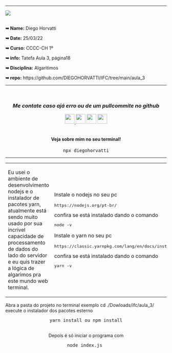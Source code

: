 <hr />
<a href="https://github.com/DIEGOHORVATTI"><img align="center" src="https://github.com/DIEGOHORVATTI/DIEGOHORVATTI/raw/main/public/img/profile/banner.png" /></a>
<br /><br />

<div>
  <div align="left">
    <p><b>➥ Name:</b> Diego Horvatti</p>
    <p><b>➥ Date:</b> 25/03/22</p>
    <p><b>➥ Curso:</b> CCCC-CH 1º</p>
    <p><b>➥ info:</b> Tatefa Aula 3, página18</p>
    <p><b>➥ Disciplina:</b> Algaritimos</p>
    <p><b>➥ repo:</b> https://github.com/DIEGOHORVATTI/IFC/tree/main/aula_3</p>
  </div>
</div>
<hr />

<br />
<div align="center">
  <h3><i>Me contate caso ajá erro ou de um pullcommite no github </i> </h3>
  <div>
     <span>
      <a href="https://api.whatsapp.com/send?phone=5567984541223&text=Olla!" target="blank">
        <img height="30" src="https://img.shields.io/badge/WhatsApp-25D366?style=for-the-badge&logo=whatsapp&logoColor=white" />
      </a>
    </span>
    <span>
      <a href="mailto:d.horvattid@gmail.com" target="blank"><img height="30" src="https://img.shields.io/badge/Gmail-D14836?style=for-the-badge&logo=gmail&logoColor=white" /></a>
    </span>
    <span>
      <a href="https://www.linkedin.com/in/diego-horvatti/" target="blank"><img height="30" src="https://img.shields.io/badge/LinkedIn-0077B5?style=for-the-badge&logo=linkedin&logoColor=white" /></a>
    </span>
    <span>
      <a href="https://discord.gg/rRP7RYnRxf" target="blank"><img height="30" src="https://img.shields.io/badge/Discord-7289DA?style=for-the-badge&logo=discord&logoColor=white" target="blank" /></a>
    </span>
  </div>
</div>
<br />
  
<div align="center">
  <tr>
    <td>
      <h4>Veja sobre mim no seu terminal!</h4>
    </td>
    <td>
      <pre>npx diegohorvatti</pre>
    </td>
  </tr>
<div>
<hr />


<table border="0">
  <tr>
    <td>
      <p>
        Eu usei o ambiente de desenvolvimento nodejs e o instalador de pacotes yarn, atualmente está sendo muito usado por sua incrivel capacidade de processamento de dados do lado do servidor e eu quis trazer a lógica de algarimos pra este mundo web terminal.
      </p>
    </td>
    <td>
      <p>
        Instale o nodejs no seu pc <pre>https://nodejs.org/pt-br/</pre> confira se está instalado dando o comando <pre>node -v</pre> 
      </p>
      <p>
        Instale o yarn no seu pc <pre>https://classic.yarnpkg.com/lang/en/docs/install</pre> confira se está instalado dando o comando <pre>yarn -v</pre> 
      </p>
    </td>
  </tr>
</table>

<p align="left">
  Abra a pasta do projeto no terminal exemplo cd ./Dowloads/ifc/aula_3/<br />
  execute o instalador dos pacotes esterno <pre>yarn install ou npm install</pre><br />
  Depois é só iniciar o programa com <pre>node index.js </pre>
</p>

